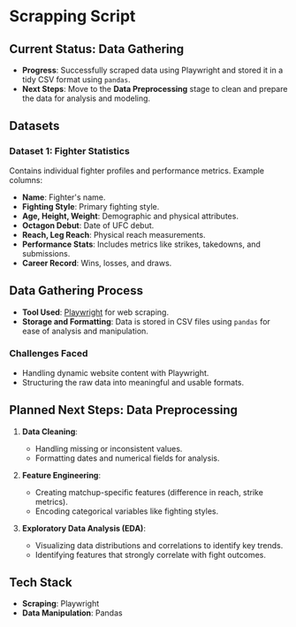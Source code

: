 # Scrapping Script 

## Current Status: Data Gathering

- **Progress**: Successfully scraped data using Playwright and stored it in a tidy CSV format using `pandas`.
- **Next Steps**: Move to the **Data Preprocessing** stage to clean and prepare the data for analysis and modeling.

## Datasets 

### Dataset 1: Fighter Statistics
Contains individual fighter profiles and performance metrics. Example columns:
- **Name**: Fighter's name.
- **Fighting Style**: Primary fighting style.
- **Age, Height, Weight**: Demographic and physical attributes.
- **Octagon Debut**: Date of UFC debut.
- **Reach, Leg Reach**: Physical reach measurements.
- **Performance Stats**: Includes metrics like strikes, takedowns, and submissions.
- **Career Record**: Wins, losses, and draws.

## Data Gathering Process

- **Tool Used**: [Playwright](https://playwright.dev) for web scraping.
- **Storage and Formatting**: Data is stored in CSV files using `pandas` for ease of analysis and manipulation.

### Challenges Faced

- Handling dynamic website content with Playwright.
- Structuring the raw data into meaningful and usable formats.

## Planned Next Steps: Data Preprocessing

1. **Data Cleaning**:
   - Handling missing or inconsistent values.
   - Formatting dates and numerical fields for analysis.

2. **Feature Engineering**:
   - Creating matchup-specific features (difference in reach, strike metrics).
   - Encoding categorical variables like fighting styles.

3. **Exploratory Data Analysis (EDA)**:
   - Visualizing data distributions and correlations to identify key trends.
   - Identifying features that strongly correlate with fight outcomes.


## Tech Stack

- **Scraping**: Playwright
- **Data Manipulation**: Pandas
